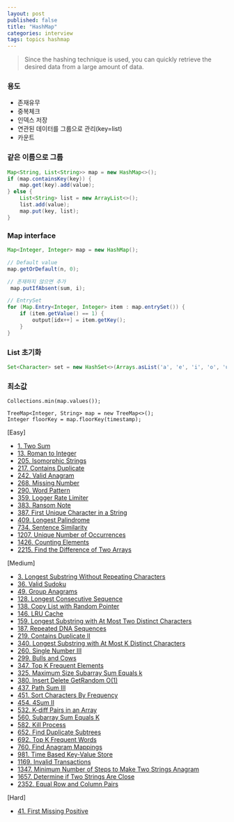 ```yaml
---
layout: post
published: false
title: "HashMap"
categories: interview
tags: topics hashmap
---
```


> Since the hashing technique is used, you can quickly retrieve the desired data from a large amount of data.

### 용도
- 존재유무
- 중복체크
- 인덱스 저장
- 연관된 데이터를 그룹으로 관리(key=list)
- 카운트

### 같은 이름으로 그룹
```java
Map<String, List<String>> map = new HashMap<>();
if (map.containsKey(key)) {
    map.get(key).add(value);
} else {
    List<String> list = new ArrayList<>();
    list.add(value);
    map.put(key, list);
}
```

### Map interface
```java
Map<Integer, Integer> map = new HashMap();

// Default value
map.getOrDefault(n, 0);

// 존재하지 않으면 추가
 map.putIfAbsent(sum, i);

// EntrySet
for (Map.Entry<Integer, Integer> item : map.entrySet()) {
    if (item.getValue() == 1) {
        output[idx++] = item.getKey();
    }
}
```

### List 초기화
```java
Set<Character> set = new HashSet<>(Arrays.asList('a', 'e', 'i', 'o', 'u', 'A', 'E', 'I', 'O', 'U'));
```

### 최소값
```
Collections.min(map.values());
```

```
TreeMap<Integer, String> map = new TreeMap<>();
Integer floorKey = map.floorKey(timestamp);
```

[Easy]
- [1. Two Sum](/interview/2023/04/20/two-sum/)
- [13. Roman to Integer](/interview/2023/05/11/roman-to-integer/)
- [205. Isomorphic Strings](/interview/2023/06/14/isomorphic-strings/)
- [217. Contains Duplicate](/interview/2023/04/20/contains-duplicate/)
- [242. Valid Anagram](/interview/2023/04/16/valid-anagram/)
- [268. Missing Number](/interview/2023/04/20/missing-number/)
- [290. Word Pattern](/interview/2023/06/14/word-pattern/)
- [359. Logger Rate Limiter](/interview/2024/01/25/logger-rate-limiter/)
- [383. Ransom Note](/interview/2023/06/13/ransom-note/)
- [387. First Unique Character in a String](/interview/2023/05/02/first-unique-character-in-a-string/)
- [409. Longest Palindrome](/interview/2023/04/20/longest-palindrome/)
- [734. Sentence Similarity](/interview/2023/07/26/sentence-similarity/)
- [1207. Unique Number of Occurrences](/interview/2023/05/26/unique-number-of-occurrences/)
- [1426. Counting Elements](/interview/2023/07/24/counting-elements/)
- [2215. Find the Difference of Two Arrays](/interview/2023/06/06/find-the-difference-of-two-arrays/)

[Medium]
- [3. Longest Substring Without Repeating Characters](/interview/2023/02/21/longest-substring-without-repeating-characters/)
- [36. Valid Sudoku](/interview/2023/07/04/valid-sudoku/)
- [49. Group Anagrams](/interview/2023/02/20/group-anagrams/)
- [128. Longest Consecutive Sequence](/interview/2023/04/09/longest-consecutive-sequence/)
- [138. Copy List with Random Pointer](/interview/2023/04/13/copy-list-with-random-pointer/)
- [146. LRU Cache](/interview/2023/04/26/lru-cache/)
- [159. Longest Substring with At Most Two Distinct Characters](/interview/2023/05/29/longest-substring-with-at-most-two-distinct-characters/)
- [187. Repeated DNA Sequences](/interview/2023/04/11/repeated-dna-sequences/)
- [219. Contains Duplicate II](/interview/2023/06/13/contains-duplicate-ii/)
- [340. Longest Substring with At Most K Distinct Characters](/interview/2023/05/29/longest-substring-with-at-most-k-distinct-characters/)
- [260. Single Number III](/interview/2023/04/20/single-number-iii/)
- [299. Bulls and Cows](/interview/2024/02/27/problems/bulls-and-cows/)
- [347. Top K Frequent Elements](/interview/2023/04/20/top-k-frequent-elements/)
- [325. Maximum Size Subarray Sum Equals k](/interview/2023/04/20/maximum-size-subarray-sum-equals-k/)
- [380. Insert Delete GetRandom O(1)](/interview/2023/04/20/insert-delete-getrandom-o1/)
- [437. Path Sum III](/interview/2023/04/20/path-sum-iii/)
- [451. Sort Characters By Frequency](/interview/2023/04/20/sort-characters-by-frequency/)
- [454. 4Sum II](/interview/2023/05/10/4sum-ii/)
- [532. K-diff Pairs in an Array](/interview/2023/05/11/k-diff-pairs-in-an-array/)
- [560. Subarray Sum Equals K](/interview/2023/04/20/subarray-sum-equals-k/)
- [582. Kill Process](/interview/2023/04/20/kill-process/)
- [652. Find Duplicate Subtrees](/interview/2023/04/20/find-duplicate-subtrees/)
- [692. Top K Frequent Words](/interview/2023/04/20/top-k-frequent-words/)
- [760. Find Anagram Mappings](/interview/2023/06/19/find-anagram-mappings/)
- [981. Time Based Key-Value Store](/interview/2023/04/20/time-based-key-value-store/)
- [1169. Invalid Transactions](/interview/2023/04/20/invalid-transactions/)
- [1347. Minimum Number of Steps to Make Two Strings Anagram](/interview/2023/04/18/minimum-number-of-steps-to-make-two-strings-anagram/)
- [1657. Determine if Two Strings Are Close](/interview/2023/06/06/determine-if-two-strings-are-close/)
- [2352. Equal Row and Column Pairs](/interview/2023/06/06/equal-row-and-column-pairs/)

[Hard]
- [41. First Missing Positive](/interview/2023/04/20/first-missing-positive/)
